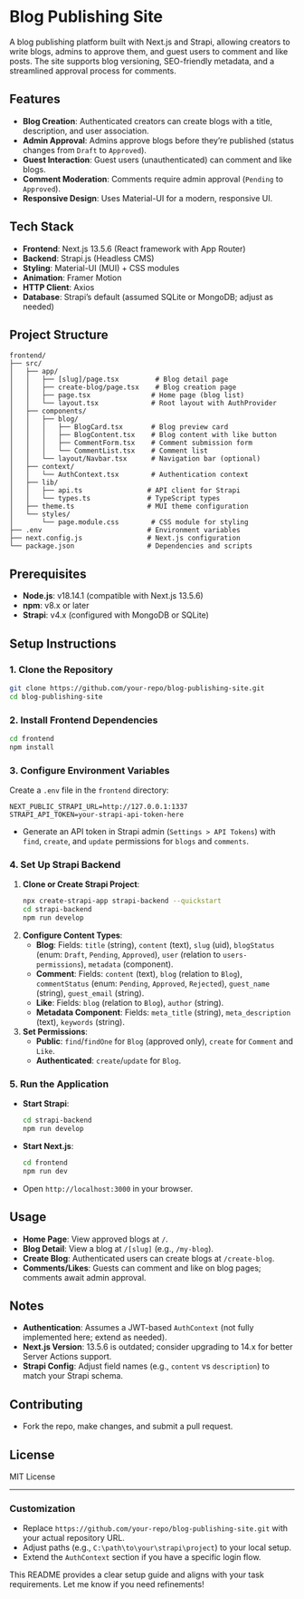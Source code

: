 

# Blog Publishing Site

A blog publishing platform built with Next.js and Strapi, allowing creators to write blogs, admins to approve them, and guest users to comment and like posts. The site supports blog versioning, SEO-friendly metadata, and a streamlined approval process for comments.

## Features
- **Blog Creation**: Authenticated creators can create blogs with a title, description, and user association.
- **Admin Approval**: Admins approve blogs before they’re published (status changes from `Draft` to `Approved`).
- **Guest Interaction**: Guest users (unauthenticated) can comment and like blogs.
- **Comment Moderation**: Comments require admin approval (`Pending` to `Approved`).
- **Responsive Design**: Uses Material-UI for a modern, responsive UI.

## Tech Stack
- **Frontend**: Next.js 13.5.6 (React framework with App Router)
- **Backend**: Strapi.js (Headless CMS)
- **Styling**: Material-UI (MUI) + CSS modules
- **Animation**: Framer Motion
- **HTTP Client**: Axios
- **Database**: Strapi’s default (assumed SQLite or MongoDB; adjust as needed)

## Project Structure
```
frontend/
├── src/
│   ├── app/
│   │   ├── [slug]/page.tsx         # Blog detail page
│   │   ├── create-blog/page.tsx    # Blog creation page
│   │   ├── page.tsx               # Home page (blog list)
│   │   └── layout.tsx             # Root layout with AuthProvider
│   ├── components/
│   │   ├── blog/
│   │   │   ├── BlogCard.tsx       # Blog preview card
│   │   │   ├── BlogContent.tsx    # Blog content with like button
│   │   │   ├── CommentForm.tsx    # Comment submission form
│   │   │   └── CommentList.tsx    # Comment list
│   │   └── layout/Navbar.tsx      # Navigation bar (optional)
│   ├── context/
│   │   └── AuthContext.tsx        # Authentication context
│   ├── lib/
│   │   ├── api.ts                # API client for Strapi
│   │   └── types.ts              # TypeScript types
│   ├── theme.ts                  # MUI theme configuration
│   └── styles/
│       └── page.module.css        # CSS module for styling
├── .env                          # Environment variables
├── next.config.js                # Next.js configuration
└── package.json                  # Dependencies and scripts
```

## Prerequisites
- **Node.js**: v18.14.1 (compatible with Next.js 13.5.6)
- **npm**: v8.x or later
- **Strapi**: v4.x (configured with MongoDB or SQLite)

## Setup Instructions

### 1. Clone the Repository
```bash
git clone https://github.com/your-repo/blog-publishing-site.git
cd blog-publishing-site
```

### 2. Install Frontend Dependencies
```bash
cd frontend
npm install
```

### 3. Configure Environment Variables
Create a `.env` file in the `frontend` directory:
```
NEXT_PUBLIC_STRAPI_URL=http://127.0.0.1:1337
STRAPI_API_TOKEN=your-strapi-api-token-here
```
- Generate an API token in Strapi admin (`Settings > API Tokens`) with `find`, `create`, and `update` permissions for `blogs` and `comments`.

### 4. Set Up Strapi Backend
1. **Clone or Create Strapi Project**:
   ```bash
   npx create-strapi-app strapi-backend --quickstart
   cd strapi-backend
   npm run develop
   ```
2. **Configure Content Types**:
   - **Blog**: Fields: `title` (string), `content` (text), `slug` (uid), `blogStatus` (enum: `Draft`, `Pending`, `Approved`), `user` (relation to `users-permissions`), `metadata` (component).
   - **Comment**: Fields: `content` (text), `blog` (relation to `Blog`), `commentStatus` (enum: `Pending`, `Approved`, `Rejected`), `guest_name` (string), `guest_email` (string).
   - **Like**: Fields: `blog` (relation to `Blog`), `author` (string).
   - **Metadata Component**: Fields: `meta_title` (string), `meta_description` (text), `keywords` (string).
3. **Set Permissions**:
   - **Public**: `find`/`findOne` for `Blog` (approved only), `create` for `Comment` and `Like`.
   - **Authenticated**: `create`/`update` for `Blog`.

### 5. Run the Application
- **Start Strapi**:
  ```bash
  cd strapi-backend
  npm run develop
  ```
- **Start Next.js**:
  ```bash
  cd frontend
  npm run dev
  ```
- Open `http://localhost:3000` in your browser.

## Usage
- **Home Page**: View approved blogs at `/`.
- **Blog Detail**: View a blog at `/[slug]` (e.g., `/my-blog`).
- **Create Blog**: Authenticated users can create blogs at `/create-blog`.
- **Comments/Likes**: Guests can comment and like on blog pages; comments await admin approval.

## Notes
- **Authentication**: Assumes a JWT-based `AuthContext` (not fully implemented here; extend as needed).
- **Next.js Version**: 13.5.6 is outdated; consider upgrading to 14.x for better Server Actions support.
- **Strapi Config**: Adjust field names (e.g., `content` vs `description`) to match your Strapi schema.

## Contributing
- Fork the repo, make changes, and submit a pull request.

## License
MIT License

---

### Customization
- Replace `https://github.com/your-repo/blog-publishing-site.git` with your actual repository URL.
- Adjust paths (e.g., `C:\path\to\your\strapi\project`) to your local setup.
- Extend the `AuthContext` section if you have a specific login flow.

This README provides a clear setup guide and aligns with your task requirements. Let me know if you need refinements!